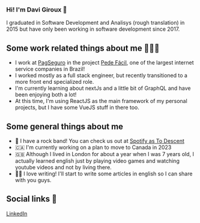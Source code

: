 ### Hi! I'm Davi Giroux 👋
I graduated in Software Development and Analisys (rough translation) in 2015 but have only been working in software development since 2017.

## Some work related things about me 👨🏻‍💻
- I work at [PagSeguro](https://pagseguro.uol.com.br/) in the project [Pede Fácil](https://pedefacil.pagseguro.com.br/), one of the largest internet service companies in Brazil!
- I worked mostly as a full stack engineer, but recently transitioned to a more front end specialized role.
- I'm currently learning about nextJs and a little bit of GraphQL and have been enjoying both a lot!
- At this time, I'm using ReactJS as the main framework of my personal projects, but I have some VueJS stuff in there too.

## Some general things about me 
- 🎸  I have a rock band! You can check us out at [Spotify as To Descent](https://open.spotify.com/artist/2kL0OVamLZTRvscqmBuPSC)
- 🇨🇦  I'm currently working on a plan to move to Canada in 2023
- 🇬🇧  Although I lived in London for about a year when I was 7 years old, I actually learned english just by playing video games and watching youtube videos and not by living there.
- ✍🏼  I love writing! I'll start to write some articles in english so I can share with you guys.

## Social links 🔗
[LinkedIn](https://www.linkedin.com/in/davi-alvarenga-028614119/?locale=en_US)

